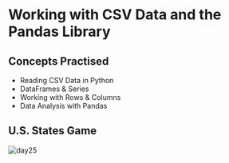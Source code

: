 #  Working with CSV Data and the Pandas Library
## Concepts Practised
- Reading CSV Data in Python
- DataFrames & Series
- Working with Rows & Columns
- Data Analysis with Pandas
## U.S. States Game
![day25](https://user-images.githubusercontent.com/98851253/155055785-1709e9e2-bab8-486c-a122-f3fa6ca9d322.gif)
